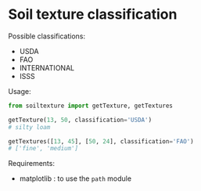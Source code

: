 Soil texture classification
===========================

Possible classifications:
- USDA
- FAO
- INTERNATIONAL
- ISSS

Usage:
```python
from soiltexture import getTexture, getTextures

getTexture(13, 50, classification='USDA')
# silty loam

getTextures([13, 45], [50, 24], classification='FAO')
# ['fine', 'medium']
```

Requirements:
- matplotlib : to use the `path` module